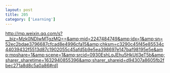 ```yaml
---
layout: post
title: 205
category: ['Learning']
---
```


http://mp.weixin.qq.com/s?__biz=Mzk0NDIwMTgzMQ==&amp;mid=2247484749&amp;idx=1&amp;sn=52ec2bdae3796687cfcad8e4996cfa15&amp;chksm=c3290c45f45e85534c44039432f5513d87c1902055c45afd5b9e5ea398697e147baf98195e5e&amp;mpshare=1&amp;scene=1&amp;srcid=0930EshLqJEhu5HkUtI3eT5b&amp;sharer_sharetime=1632940855396&amp;sharer_shareid=d94307a8605fb2fbec271a8d8c5a0a86#rd]


